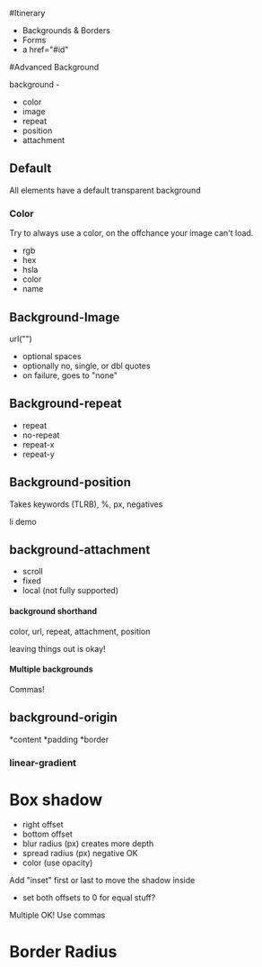 #Itinerary

* Backgrounds & Borders
* Forms
* a href="#id"

#Advanced Background

background -

* color
* image
* repeat
* position
* attachment

## Default
All elements have a default transparent background

### Color
Try to always use a color, on the offchance your image can't load.

* rgb
* hex
* hsla
* color
* name

## Background-Image
url("")

* optional spaces
* optionally no, single, or dbl quotes
* on failure, goes to "none"

## Background-repeat

* repeat
* no-repeat
* repeat-x
* repeat-y

## Background-position
Takes keywords (TLRB), %, px, negatives

li demo

## background-attachment
* scroll
* fixed
* local (not fully supported)

#### background shorthand
color, url, repeat, attachment, position

leaving things out is okay!


#### Multiple backgrounds
Commas!

## background-origin

*content
*padding
*border

### linear-gradient

# Box shadow

* right offset
* bottom offset
* blur radius (px) creates more depth
* spread radius (px) negative OK
* color (use opacity)

Add "inset" first or last to move the shadow inside

* set both offsets to 0 for equal stuff?

Multiple OK! Use commas

# Border Radius



